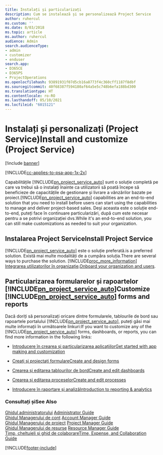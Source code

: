 ```yaml
---
title: Instalați și particularizați
description: Cum se instalează și se personalizează Project Service
author: ruhercul
ms.custom: ''
ms.date: 8/03/2018
ms.topic: article
ms.author: ruhercul
audience: Admin
search.audienceType:
- admin
- customizer
- enduser
search.app:
- D365CE
- D365PS
- ProjectOperations
ms.openlocfilehash: 93891931f07d5cb16a8773f4c360cff1187f8dbf
ms.sourcegitcommit: 40f68387f594180af64a5e5c748b6efa188bd300
ms.translationtype: HT
ms.contentlocale: ro-RO
ms.lasthandoff: 05/10/2021
ms.locfileid: "6015121"
---
```

# <a name="install-and-customize-project-service"></a><span data-ttu-id="ea1bf-103">Instalați și personalizați (Project Service)</span><span class="sxs-lookup"><span data-stu-id="ea1bf-103">Install and customize (Project Service)</span></span>

[!include [banner](../includes/psa-now-project-operations.md)]

[!INCLUDE[cc-applies-to-psa-app-1x-2x](../includes/cc-applies-to-psa-app-1x-2x.md)]

<span data-ttu-id="ea1bf-104">Capabilitățile [!INCLUDE[pn_project_service_auto](../includes/pn-project-service-auto.md)] sunt o soluție completă pe care va trebui să o instalați înainte ca utilizatorii să poată începe să beneficieze de capacitățile de gestionare și livrare a vânzărilor bazate pe proiect.</span><span class="sxs-lookup"><span data-stu-id="ea1bf-104">[!INCLUDE[pn_project_service_auto](../includes/pn-project-service-auto.md)] capabilities are an end-to-end solution that you need to install before users can start using the capabilities to manage and deliver project-based sales.</span></span> <span data-ttu-id="ea1bf-105">Deși aceasta este o soluție end-to-end, puteți face în continuare particularizări, după cum este necesar pentru a se potrivi organizației dvs.</span><span class="sxs-lookup"><span data-stu-id="ea1bf-105">While it's an end-to-end solution, you can still make customizations as needed to suit your organization.</span></span>  
<!-- TODO: I expect to find the information on how to get and install this here. Please find that and add it here. Same for Project Service.--> 
  
## <a name="install-project-service"></a><span data-ttu-id="ea1bf-106">Instalarea Project Service</span><span class="sxs-lookup"><span data-stu-id="ea1bf-106">Install Project Service</span></span>  
 [!INCLUDE[pn_project_service_auto](../includes/pn-project-service-auto.md)] <span data-ttu-id="ea1bf-107">este o soluție preferată.</span><span class="sxs-lookup"><span data-stu-id="ea1bf-107">is a preferred solution.</span></span> <span data-ttu-id="ea1bf-108">Există mai multe modalități de a cumpăra soluția.</span><span class="sxs-lookup"><span data-stu-id="ea1bf-108">There are several ways to purchase the solution.</span></span> [!INCLUDE[proc_more_information](../includes/proc-more-information.md)] <span data-ttu-id="ea1bf-109">[Integrarea utilizatorilor în organizație](/dynamics365/customerengagement/on-premises/admin/onboard-your-organization-and-users-to-dynamics-365-online).</span><span class="sxs-lookup"><span data-stu-id="ea1bf-109">[Onboard your organization and users](/dynamics365/customerengagement/on-premises/admin/onboard-your-organization-and-users-to-dynamics-365-online).</span></span>  
  
## <a name="customize-pn_project_service_auto-forms-and-reports"></a><span data-ttu-id="ea1bf-110">Particularizarea formularelor și rapoartelor [!INCLUDE[pn_project_service_auto](../includes/pn-project-service-auto.md)]</span><span class="sxs-lookup"><span data-stu-id="ea1bf-110">Customize [!INCLUDE[pn_project_service_auto](../includes/pn-project-service-auto.md)] forms and reports</span></span>  
 <span data-ttu-id="ea1bf-111">Dacă doriți să personalizați oricare dintre formularele, tablourile de bord sau rapoartele portalului [!INCLUDE[pn_project_service_auto](../includes/pn-project-service-auto.md)], puteți găsi mai multe informații în următoarele linkuri:</span><span class="sxs-lookup"><span data-stu-id="ea1bf-111">If you want to customize any of the [!INCLUDE[pn_project_service_auto](../includes/pn-project-service-auto.md)] forms, dashboards, or reports, you can find more information in the following links:</span></span>  
  
- [<span data-ttu-id="ea1bf-112">Introducere în crearea și particularizarea aplicațiilor</span><span class="sxs-lookup"><span data-stu-id="ea1bf-112">Get started with app making and customization</span></span>](/dynamics365/customerengagement/on-premises/customize/getting-started-customization)  
  
- [<span data-ttu-id="ea1bf-113">Creați și proiectați formulare</span><span class="sxs-lookup"><span data-stu-id="ea1bf-113">Create and design forms</span></span>](/dynamics365/customerengagement/on-premises/customize/create-design-forms)  
  
- [<span data-ttu-id="ea1bf-114">Crearea și editarea tablourilor de bord</span><span class="sxs-lookup"><span data-stu-id="ea1bf-114">Create and edit dashboards</span></span>](/dynamics365/customerengagement/on-premises/customize/create-edit-dashboards)  
  
- [<span data-ttu-id="ea1bf-115">Crearea și editarea proceselor</span><span class="sxs-lookup"><span data-stu-id="ea1bf-115">Create and edit processes</span></span>](/dynamics365/customerengagement/on-premises/customize/guide-staff-through-common-tasks-processes)  
  
- [<span data-ttu-id="ea1bf-116">Introducere în raportare și analiză</span><span class="sxs-lookup"><span data-stu-id="ea1bf-116">Introduction to reporting & analytics</span></span>](/dynamics365/customerengagement/on-premises/analytics/reporting-analytics-with-dynamics-365)  
  
### <a name="see-also"></a><span data-ttu-id="ea1bf-117">Consultați și</span><span class="sxs-lookup"><span data-stu-id="ea1bf-117">See Also</span></span>  
 <span data-ttu-id="ea1bf-118">[Ghidul administratorului](../psa/admin-guide.md) </span><span class="sxs-lookup"><span data-stu-id="ea1bf-118">[Administrator Guide](../psa/admin-guide.md) </span></span>  
 <span data-ttu-id="ea1bf-119">[Ghidul Managerului de cont](../psa/account-manager-guide.md) </span><span class="sxs-lookup"><span data-stu-id="ea1bf-119">[Account Manager Guide](../psa/account-manager-guide.md) </span></span>  
 <span data-ttu-id="ea1bf-120">[Ghidul Managerului de proiect](../psa/project-manager-guide.md) </span><span class="sxs-lookup"><span data-stu-id="ea1bf-120">[Project Manager Guide](../psa/project-manager-guide.md) </span></span>  
 <span data-ttu-id="ea1bf-121">[Ghidul Managerului de resurse](../psa/resource-manager-guide.md) </span><span class="sxs-lookup"><span data-stu-id="ea1bf-121">[Resource Manager Guide](../psa/resource-manager-guide.md) </span></span>  
 [<span data-ttu-id="ea1bf-122">Timp, cheltuieli și ghid de colaborare</span><span class="sxs-lookup"><span data-stu-id="ea1bf-122">Time, Expense, and Collaboration Guide</span></span>](../psa/time-expense-collaboration-guide.md)


[!INCLUDE[footer-include](../includes/footer-banner.md)]
